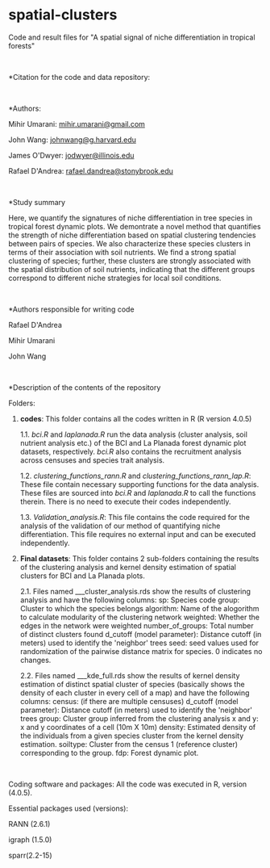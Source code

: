 # spatial-clusters
Code and result files for "A spatial signal of niche differentiation in tropical forests"

<br>

*Citation for the code and data repository:

<br>

*Authors:

Mihir Umarani:   mihir.umarani@gmail.com

John Wang:       johnwang@g.harvard.edu

James O'Dwyer:   jodwyer@illinois.edu

Rafael D'Andrea: rafael.dandrea@stonybrook.edu

<br>

*Study summary


Here, we quantify the signatures of niche differentiation in tree species in tropical forest dynamic plots.
We demontrate a novel method that quantifies the strength of niche differentiation based on spatial 
clustering tendencies between pairs of species. We also characterize these species clusters in terms of their 
association with soil nutrients. We find a strong spatial clustering of species;
further, these clusters are strongly associated with the spatial distribution of soil nutrients, indicating 
that the different groups correspond to different niche strategies for local soil conditions.

<br>

*Authors responsible for writing code

Rafael D'Andrea

Mihir Umarani

John Wang

<br>

*Description of the contents of the repository


Folders: 


1. **codes**: This folder contains all the codes written in R (R version 4.0.5)
   
 	1.1. _bci.R_ and _laplanada.R_ run the data analysis (cluster analysis, soil nutrient analysis etc.) of the BCI and La Planada
   	   forest dynamic plot datasets, respectively. _bci.R_ also contains the recruitment analysis across censuses and species trait analysis.
   
   	1.2. *clustering_functions_rann.R* and *clustering_functions_rann_lap.R*: These file contain necessary supporting functions for the data analysis. 
	   These files are sourced into _bci.R_ and _laplanada.R_ to call the functions therein. There is no need to execute their codes independently.
   
	1.3. _Validation_analysis.R_: This file contains the code required for the analysis of the validation of our method of quantifying niche differentiation. 
	   This file requires no external input and can be executed independently.

2. **Final datasets**: This folder contains 2 sub-folders containing the results of the clustering analysis and kernel density estimation of spatial clusters for BCI and La Planada plots.
   
	2.1. Files named ___cluster_analysis.rds show the results of clustering analysis and have the following columns:
	   sp: Species code
	   group: Cluster to which the species belongs 
	   algorithm: Name of the alogorithm to calculate modularity of the clustering network
	   weighted: Whether the edges in the network were weighted
	   number_of_groups: Total number of distinct clusters found
	   d_cutoff (model parameter): Distance cutoff (in meters) used to identify the 'neighbor' trees
	   seed: seed values used for randomization of the pairwise distance matrix for species. 0 indicates no changes.
   
	2.2. Files named ___kde_full.rds show the results of kernel density estimation of distinct spatial cluster of 
	   species (basically shows the density of each cluster in every cell of a map) and have the following columns:
	   census: (if there are multiple censuses) 
	   d_cutoff (model parameter): Distance cutoff (in meters) used to identify the 'neighbor' trees
	   group: Cluster group inferred from the clustering analysis
	   x and y: x and y coordinates of a cell (10m X 10m)
	   density: Estimated density of the individuals from a given species cluster from the kernel density estimation.
	   soiltype: Cluster from the census 1 (reference cluster) corresponding to the group.
	   fdp: Forest dynamic plot.

<br>

Coding software and packages:
All the code was executed in R, version (4.0.5).

Essential packages used (versions):

RANN (2.6.1)

igraph (1.5.0)

sparr(2.2-15)
		   




